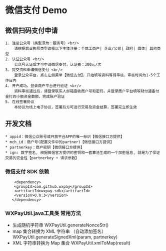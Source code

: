 
# 微信支付 Demo
## 微信扫码支付申请
    1. 注册公众号（类型须为：服务号）<br/>
        请根据营业执照类型选择以下主体注册：个体工商户| 企业/公司| 政府| 媒体| 其他类型
    2. 认证公众号 <br/>
        公众号认证后才可申请微信支付，认证费：300元/次
    3. 提交资料申请微信支付 <br/>
        登录公众平台，点击左侧菜单【微信支付】，开始填写资料等待审核，审核时间为1-5个工作日内
    4. 开户成功，登录商户平台进行验证 <br/>
        资料审核通过后，请登录联系人邮箱查收商户号和密码，并登录商户平台填写财付通备付金打的小额资金数额，完成账户验证
    5. 在线签署协议
        本协议为线上电子协议，签署后方可进行交易及资金结算，签署完立即生效
        
## 开发文档
    * appid：微信公众账号或开放平台APP的唯一标识【微信接口方提供】
    * mch_id：商户号(配置文件中的partner)【微信接口方提供】
    * partnerkey：商户密钥【微信接口方提供】
    * ign: 数字签名, 根据微信官方提供的密钥和一套算法生成的一个加密信息, 就是为了保证交易的安全性【partnerkey + 请求参数】
    
### 微信支付 SDK 依赖
~~~ 
    <dependency>
   	<groupId>com.github.wxpay</groupId>
   	<artifactId>wxpay-sdk</artifactId>
   	<version>0.0.3</version>
   </dependency>
~~~
### WXPayUtil.java工具类 常用方法
* 生成随机字符串
    WXPayUtil.generateNonceStr()
* map 集合转换为 XML 字符串 （自动添加签名）
    WXPayUtil.generateSignedXml(param, partnerkey)
* XML 字符串转换为 Map 集合
    WXPayUtil.xmlToMap(result)